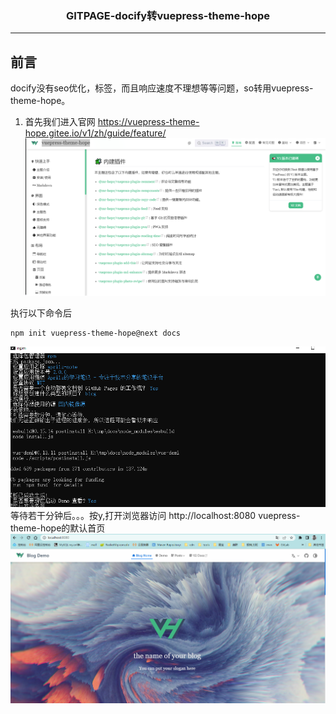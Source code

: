 ### <center>GITPAGE-docify转vuepress-theme-hope
***
## 前言

docify没有seo优化，标签，而且响应速度不理想等等问题，so转用vuepress-theme-hope。

1. 首先我们进入官网 
   https://vuepress-theme-hope.gitee.io/v1/zh/guide/feature/  
 ![官网](img/img.png)  

执行以下命令后
```shell
npm init vuepress-theme-hope@next docs
```
![cmd](img/img_1.png)  
等待若干分钟后。。。按y,打开浏览器访问 http://localhost:8080
vuepress-theme-hope的默认首页
![默认首页](img/img_2.png)  
